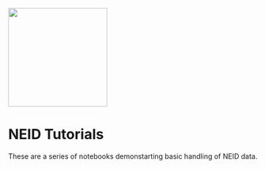 <img src="https://user-images.githubusercontent.com/2387651/121566093-29294480-c9eb-11eb-992d-7b4e4987c939.png" width="200"></img>

# NEID Tutorials

These are a series of notebooks demonstarting basic handling of NEID data. 
